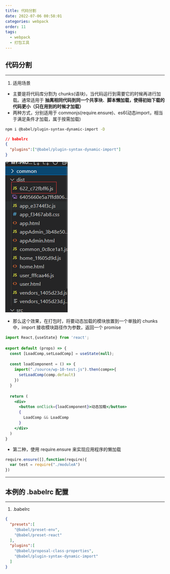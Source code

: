 ```yaml
---
title: 代码分割
date: 2022-07-06 00:58:01
categories: webpack
order: 11
tags:
  - webpack
  - 打包工具
---
```



## 代码分割
---
1. 适用场景
- 主要是将代码库分割为 chunks(语块)，当代码运行到需要它的时候再进行加载。通常适用于 **抽离相同代码到同一个共享块**、**脚本懒加载，使得初始下载的代码更小（只在用到的时候才加载）**
- 两种方式，分别适用于 commonjs(require.ensure)、es6(动态import，相当于满足条件才加载，属于按需加载)

```bash
npm i @babel/plugin-syntax-dynamic-import -D
```

```json
// babelrc
{
  "plugins":["@babel/plugin-syntax-dynamic-import"]
}
```

![](./img/codesplit1.png)

- 那么这个效果，在打包时，将要动态加载的模块放置到一个单独的 chunks 中，import 接收模块路径作为参数，返回一个 promise

```jsx | pure
import React,{useState} from 'react';

export default (props) => {
  const [LoadComp,setLoadComp] = useState(null);

  const loadComponent = () => {
    import("./source/wp-10-test.js").then(comp=>{
      setLoadComp(comp.default)
    })
  }

  return (
    <div>
      <button onClick={loadComponent}>动态加载</button>
      {
        LoadComp && LoadComp
      }
    </div>
  )
}
```
- 第二种，使用 require.ensure 来实现应用程序的懒加载
```js
require.ensure([],function(require){
  var test = require("./moduleA")
})
```
---
## 本例的 .babelrc 配置
---
1. .babelrc
```json
{
  "presets":[
    "@babel/preset-env",
    "@babel/preset-react"
  ],
  "plugins":[
    "@babel/proposal-class-properties",
    "@babel/plugin-syntax-dynamic-import"
  ]
}
```
